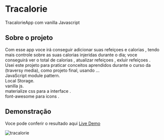 # Tracalorie
TracalorieApp com vanilla Javascript

## Sobre o projeto 
Com esse app voce irá conseguir adicionar suas refeiçoes e calorias , 
tendo mais controle sobre as suas calorias injeridas durante o dia;
  voce conseguirá ver  o total de calorias , atualizar refeiçoes , exluir refeiçoes .
Usei este projeto  para praticar conceitos aprendidos durante o curso da (traversy media), como projeto final, 
usando ...
<br>
 JavaScript module pattern.
<br>
 Local Storage.
<br>
vanilla js.
<br>
materialize css para a interface .
<br>
font-awesome para icons .

## Demonstração

Voce pode conferir o resultado aqui   <a href="https://tracalorie-app-v1.netlify.app/">Live Demo </a>
  
  ![tracalorie](https://user-images.githubusercontent.com/62390902/104089903-6c6f6380-5251-11eb-9455-5ea41f86aa5f.PNG)

